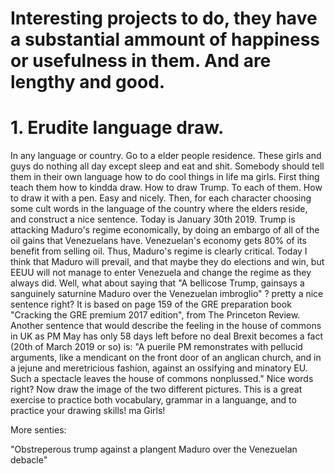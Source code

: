 # Interesting projects to do, they have a substantial ammount of happiness or usefulness in them. And are lengthy and good.

# 1. Erudite language draw. 
In any language or country. Go to a elder people residence. These girls and guys do nothing all day except sleep and eat and shit. Somebody should tell them in their own language how to do cool things in life ma girls. First thing teach them how to kindda draw. How to draw Trump. To each of them. How to draw it with a pen. Easy and nicely. Then, for each character choosing some cult words in the language of the country where the elders reside, and construct a nice sentence. Today is January 30th 2019. Trump is attacking Maduro's regime economically, by doing an embargo of all of the oil gains that Venezuelans have. Venezuelan's economy gets 80% of its benefit from selling oil. Thus, Maduro's regime is clearly critical. Today I think that Maduro will prevail, and that maybe they do elections and win, but EEUU will not manage to enter Venezuela and change the regime as they always did. Well, what about saying that "A bellicose Trump, gainsays a sanguinely saturnine Maduro over the Venezuelan imbroglio" ? pretty a nice sentence right? It is based on page 159 of the GRE preparation book "Cracking the GRE premium 2017 edition", from The Princeton Review. Another sentence that would describe the feeling in the house of commons in UK as PM May has only 58 days left before no deal Brexit becomes a fact (20th of March 2019 or so) is: "A puerile PM remonstrates with pellucid arguments, like a mendicant on the front door of an anglican church, and in a jejune and meretricious fashion, against an ossifying and minatory EU. Such a spectacle leaves the house of commons nonplussed." Nice words right? Now draw the image of the two different pictures. This is a great exercise to practice both vocabulary, grammar in a languange, and to practice your drawing skills! ma Girls! 

More senties:

"Obstreperous trump against a plangent Maduro over the Venezuelan debacle"

